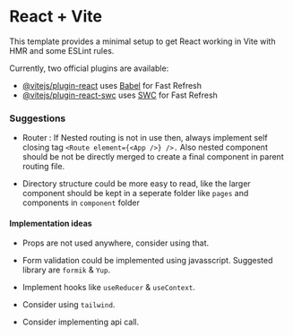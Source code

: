 # React + Vite

This template provides a minimal setup to get React working in Vite with HMR and some ESLint rules.

Currently, two official plugins are available:

- [@vitejs/plugin-react](https://github.com/vitejs/vite-plugin-react/blob/main/packages/plugin-react/README.md) uses [Babel](https://babeljs.io/) for Fast Refresh
- [@vitejs/plugin-react-swc](https://github.com/vitejs/vite-plugin-react-swc) uses [SWC](https://swc.rs/) for Fast Refresh


### Suggestions

- Router : If Nested routing is not in use then, always implement self closing tag `<Route element={<App />} />.` Also nested component should be not be directly merged to create a final component in parent routing file.

- Directory structure could be more easy to read, like the larger component should be kept in a seperate folder like `pages` and components in `component` folder

#### Implementation ideas

- Props are not used anywhere, consider using that.

- Form validation could be implemented using javasscript. Suggested library are `formik` & `Yup`.

- Implement hooks like `useReducer` & `useContext`.

- Consider using `tailwind`.

- Consider implementing api call.